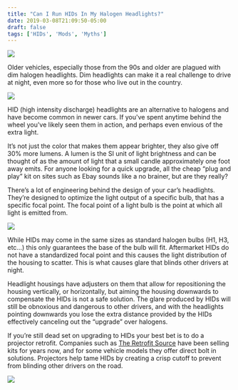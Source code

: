 ```yaml
---
title: "Can I Run HIDs In My Halogen Headlights?"
date: 2019-03-08T21:09:50-05:00
draft: false
tags: ['HIDs', 'Mods', 'Myths']
---
```


<img src="/img/post/myths/hids-in-halogen-headlights/glare.jpg">

Older vehicles, especially those from the 90s and older are plagued with dim halogen headlights. Dim headlights can make it a real challenge to drive at night, even more so for those who live out in the country.

<img src="/img/post/myths/hids-in-halogen-headlights/hids.jpg">

HID (high intensity discharge) headlights are an alternative to halogens and have become common in newer cars. If you've spent anytime behind the wheel you've likely seen them in action, and perhaps even envious of the extra light.

It’s not just the color that makes them appear brighter, they also give off 30% more lumens. A lumen is the SI unit of light brightness and can be thought of as the amount of light that a small candle approximately one foot away emits. For anyone looking for a quick upgrade, all the cheap “plug and play” kit on sites such as Ebay sounds like a no brainer, but are they really?


There’s a lot of engineering behind the design of your car’s headlights. They’re designed to optimize the light output of a specific bulb, that has a specific focal point. The focal point of a light bulb is the point at which all light is emitted from. 

<img src="/img/post/myths/hids-in-halogen-headlights/halogen.jpg">


While HIDs may come in the same sizes as standard halogen bulbs (H1, H3, etc…) this only guarantees the base of the bulb will fit. Aftermarket HIDs do not have a standardized focal point and this causes the light distribution of the housing to scatter. This is what causes glare that blinds other drivers at night. 

Headlight housings have adjusters on them that allow for repositioning the housing vertically, or horizontally, but aiming the housing downwards to compensate the HIDs is not a safe solution. The glare produced by HIDs will still be obnoxious and dangerous to other drivers, and with the headlights pointing downwards you lose the extra distance provided by the HIDs effectively canceling out the “upgrade” over halogens. 

If you’re still dead set on upgrading to HIDs your best bet is to do a projector retrofit. Companies such as <a href="https://www.theretrofitsource.com/">The Retrofit Source</a> have been selling kits for years now, and for some vehicle models they offer direct bolt in solutions. Projectors help tame HIDs by creating a crisp cutoff to prevent from blinding other drivers on the road.

<img src="/img/post/myths/hids-in-halogen-headlights/projector-cutoff.jpg">



